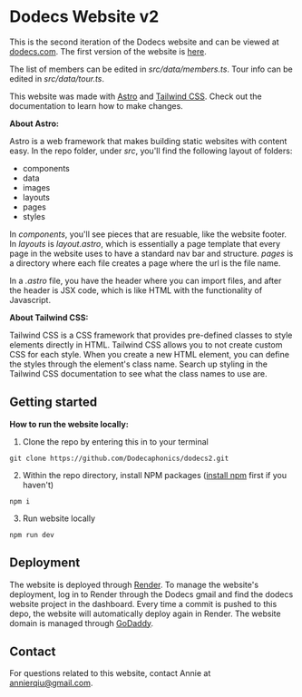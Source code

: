 # Dodecs Website v2

This is the second iteration of the Dodecs website and can be viewed at [dodecs.com](dodecs.com). The first version of the website is [here](https://github.com/Dodecaphonics/dodecs).

The list of members can be edited in *src/data/members.ts*. Tour info can be edited in *src/data/tour.ts*.

This website was made with [Astro](https://astro.build/) and [Tailwind CSS](https://tailwindcss.com/). Check out the documentation to learn how to make changes.

**About Astro:**

Astro is a web framework that makes building static websites with content easy. In the repo folder, under *src*, you'll find the following layout of folders:
* components
* data
* images
* layouts
* pages
* styles

In *components*, you'll see pieces that are resuable, like the website footer. In *layouts* is *layout.astro*, which is essentially a page template that every page in the website uses to have a standard nav bar and structure. *pages* is a directory where each file creates a page where the url is the file name.

In a *.astro* file, you have the header where you can import files, and after the header is JSX code, which is like HTML with the functionality of Javascript. 

**About Tailwind CSS:**

Tailwind CSS is a CSS framework that provides pre-defined classes to style elements directly in HTML. Tailwind CSS allows you to not create custom CSS for each style. When you create a new HTML element, you can define the styles through the element's class name. Search up styling in the Tailwind CSS documentation to see what the class names to use are.



## Getting started
**How to run the website locally:**

1. Clone the repo by entering this in to your terminal

```
git clone https://github.com/Dodecaphonics/dodecs2.git
```

2. Within the repo directory, install NPM packages ([install npm](https://docs.npmjs.com/downloading-and-installing-node-js-and-npm/) first if you haven't)

```
npm i
```

3. Run website locally

```
npm run dev
```

## Deployment
The website is deployed through [Render](onrender.com). To manage the website's deployment, log in to Render through the Dodecs gmail and find the dodecs website project in the dashboard. Every time a commit is pushed to this depo, the website will automatically deploy again in Render. The website domain is managed through [GoDaddy](godaddy.com).

## Contact
For questions related to this website, contact Annie at annierqiu@gmail.com.